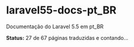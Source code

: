 # laravel55-docs-pt_BR
Documentação do Laravel 5.5 em pt_BR

**Status:** 27 de 67 páginas traduzidas e contando...
